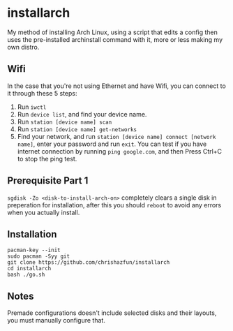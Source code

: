 # installarch
My method of installing Arch Linux, using a script that edits a config then uses the pre-installed archinstall command with it, more or less making my own distro.

## Wifi
In the case that you're not using Ethernet and have Wifi, you can connect to it through these 5 steps:
1. Run `iwctl`
2. Run `device list`, and find your device name.
3. Run `station [device name] scan`
4. Run `station [device name] get-networks`
5. Find your network, and run `station [device name] connect [network name]`, enter your password and run `exit`. You can test if you have internet connection by running `ping google.com`, and then Press Ctrl+C to stop the ping test.

## Prerequisite Part 1
```sgdisk -Zo <disk-to-install-arch-on>``` completely clears a single disk in preperation for installation, after this you should ```reboot``` to avoid any errors when you actually install.

## Installation
```
pacman-key --init
sudo pacman -Syy git
git clone https://github.com/chrishazfun/installarch
cd installarch
bash ./go.sh
```

## Notes
Premade configurations doesn't include selected disks and their layouts, you must manually configure that.